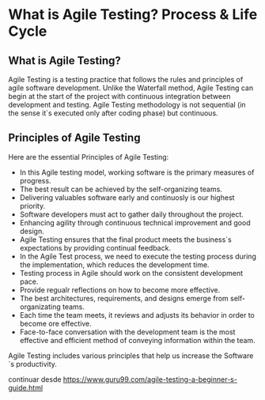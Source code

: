 # What is Agile Testing? Process & Life Cycle

## What is Agile Testing?
Agile Testing is a testing practice that follows the rules and principles of agile software development. Unlike the Waterfall method, Agile Testing can begin at the start of the project with continuous integration between development and testing. Agile Testing methodology is not sequential (in the sense it´s executed only after coding phase) but continuous.

## Principles of Agile Testing
Here are the essential Principles of Agile Testing:
+ In this Agile testing model, working software is the primary measures of progress.
+ The best result can be achieved by the self-organizing teams.
+ Delivering valuables software early and continuosly is our highest priority.
+ Software developers must act to gather daily throughout the project.
+ Enhancing agility through continuous technical improvement and good design.
+ Agile Testing ensures that the final product meets the business´s expectations by providing continual feedback.
+ In the Agile Test process, we need to execute the testing process during the implementation, which reduces the development time.
+ Testing process in Agile should work on the consistent development pace.
+ Provide regualr reflections on how to become more effective.
+ The best architectures, requirements, and designs emerge from self-organizating teams.
+ Each time the team meets, it reviews and adjusts its behavior in order to become ore effective.
+ Face-to-face conversation with the development team is the most effective and efficient method of conveying information within the team.

Agile Testing includes various principles that help us increase the Software´s productivity.

continuar desde https://www.guru99.com/agile-testing-a-beginner-s-guide.html